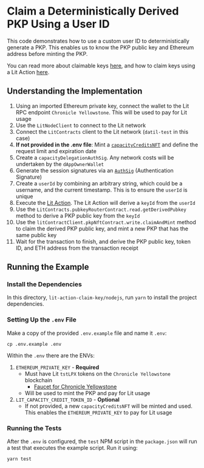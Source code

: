 # Claim a Deterministically Derived PKP Using a User ID

This code demonstrates how to use a custom user ID to deterministically generate a PKP. This enables us to know the PKP public key and Ethereum address before minting the PKP.

You can read more about claimable keys [here](https://developer.litprotocol.com/user-wallets/pkps/claimable-keys/intro), and how to claim keys using a Lit Action [here](https://developer.litprotocol.com/sdk/serverless-signing/key-claiming).

## Understanding the Implementation

1. Using an imported Ethereum private key, connect the wallet to the Lit RPC endpoint `Chronicle Yellowstone`. This will be used to pay for Lit usage
2. Use the `LitNodeClient` to connect to the Lit network
3. Connect the `LitContracts` client to the Lit network (`datil-test` in this case)
4. **If not provided in the .env file**: Mint a [`capacityCreditsNFT`](https://developer.litprotocol.com/sdk/capacity-credits) and define the request limit and expiration date
5. Create a `capacityDelegationAuthSig`. Any network costs will be undertaken by the `dAppOwnerWallet`
6. Generate the session signatures via an [`AuthSig`](https://v6-api-doc-lit-js-sdk.vercel.app/interfaces/types_src.AuthSig.html) (Authentication Signature)
7. Create a `userId` by combining an arbitrary string, which could be a username, and the current timestamp. This is to ensure the `userId` is unique
8. Execute the [Lit Action](./litAction.ts). The Lit Action will derive a `keyId` from the `userId`
9. Use the `LitContracts.pubkeyRouterContract.read.getDerivedPubkey` method to derive a PKP public key from the `keyId`
10. Use the `litContractClient.pkpNftContract.write.claimAndMint` method to claim the derived PKP public key, and mint a new PKP that has the same public key
11. Wait for the transaction to finish, and derive the PKP public key, token ID, and ETH address from the transaction receipt

## Running the Example

### Install the Dependencies

In this directory, `lit-action-claim-key/nodejs`, run `yarn` to install the project dependencies.

### Setting Up the `.env` File

Make a copy of the provided `.env.example` file and name it `.env`:

```
cp .env.example .env
```

Within the `.env` there are the ENVs:

1. `ETHEREUM_PRIVATE_KEY` - **Required**
   - Must have Lit `tstLPX` tokens on the `Chronicle Yellowstone` blockchain
     - [Faucet for Chronicle Yellowstone](https://chronicle-yellowstone-faucet.getlit.dev/)
   - Will be used to mint the PKP and pay for Lit usage
2. `LIT_CAPACITY_CREDIT_TOKEN_ID` - **Optional**
   - If not provided, a new `capacityCreditsNFT` will be minted and used. This enables the `ETHEREUM_PRIVATE_KEY` to pay for Lit usage

### Running the Tests

After the `.env` is configured, the `test` NPM script in the `package.json` will run a test that executes the example script. Run it using:

```
yarn test
```